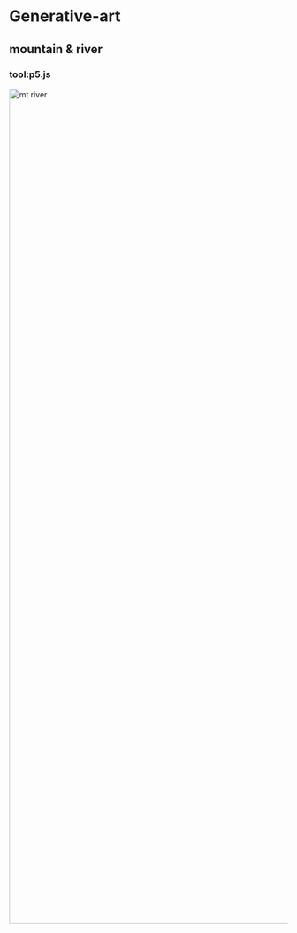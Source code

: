 # Generative-art

## mountain & river
### tool:p5.js
<img width="1508" alt="mt river" src="https://github.com/user-attachments/assets/2c9b5e14-eb01-4d92-957b-bda98a6958e0">


